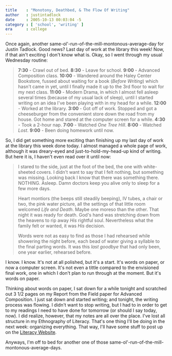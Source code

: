 ```yaml
---
title    : "Monotony, Deathbed, & The Flow Of Writing"
author   : justintadlock
date     : 2005-10-13 00:03:04 -5
category : [ 'school', 'writing' ]
era      : college
---
```


Once again, another same-ol'-run-of-the-mill-montonous-average-day for Justin Tadlock.  Good news?  Last day of work at the library this week!  Now, if that ain't exciting I don't know what is.
 Okay, so I went through my usual Wednesday routine:
<blockquote>
<strong>7:30</strong> - Crawl out of bed.
<strong>8:30</strong> - Leave for school.
<strong>9:00</strong> - Advanced Composition class.
<strong>10:00</strong> - Wandered around the Haley Center Bookstore, fussed about waiting for a book (<i>Before Writing</i>) which hasn't came in yet, until I finally made it up to the 3rd floor to wait for my next class.
<strong>11:00</strong> - Modern Drama, in which I almost fell asleep several times (because of my usual lack of sleep), until I started writing on an idea I've been playing with in my head for a while.
<strong>12:00</strong> - Worked at the library.
<strong>3:00 </strong>- Got off of work.  Stopped and got a cheeseburger from the convenient store down the road from my house.  Got home and stared at the computer screen for a while.
<strong>4:30</strong> - Took a 2-hour nap.
<strong>7:00</strong> - Watched <i> One Tree Hill</i>.
<strong>8:00</strong> - Watched <i> Lost</i>.
<strong>9:00</strong> - Been doing homework until now.
</blockquote>
So, I did get something more exciting than finishing up my last day of work at the library this week done today.  I almost managed a whole page of work, although it was dreary-eyed and just-to-hold-my-head-up kind of writing.  But here it is, I haven't even read over it until now:
<blockquote class="quote">
I stared to the side, just at the foot of the bed, the one with white-sheeted covers.  I didn't want to say that I felt nothing, but something was missing.  Looking back I know that there was something there.  NOTHING.  Asleep.  Damn doctors keep you alive only to sleep for a few more days.

Heart montiors (the beeps still steadily beeping),  IV tubes, a chair or two, the pink water picture, all the settings of that little room welcomed <i> Life and Death</i>.  Maybe one moreso than the other.  That night it was ready for death.  God's hand was stretching down from the heavens to rip away <i> His</i> rightful soul.  Nevertheless what the family felt or wanted, it was <i> His</i> decision.

Words were not as easy to find as those I had rehearsed while showering the night before, each bead of water giving a syllable to the final parting words.  It was this <i> last goodbye</i> that had only been, one year earlier, rehearsed before.</blockquote>
I know.  I know.  It's not at all polished, but it's a start.  It's words on paper, or now a computer screen.  It's not even a tittle compared to the envisioned final work, one in which I don't plan to run through at the moment.  But it's words on paper.

Thinking about words on paper, I sat down for a while tonight and scratched out 3 1/2 pages on my Report from the Field paper for Advanced Composition.  I just sat down and started writing; and tonight, the writing process was flowing.  I didn't want to stop writing, but I had to in order to get to my readings I need to have done for tomorrow (or should I say today, now).  I did realize, however, that my notes are all over the place.  I've lost all structure in my Ethnography of Literacy.  That's one thing I'll be doing in the next week: organizing everything.  That way, I'll have some stuff to post up on the <a href="http://literacy.dark-autumn.com"> Literacy Website</a>.

Anyways, I'm off to bed for another one of those same-ol'-run-of-the-mill-montonous-average-days.
